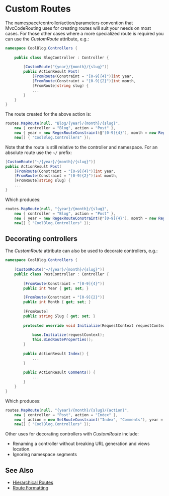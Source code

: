 Custom Routes
=============
The namespace/controller/action/parameters convention that MvcCodeRouting uses for creating routes will suit your needs on most cases. For those other cases where a more specialized route is required you can use the *CustomRoute* attribute, e.g.:

```csharp
namespace CoolBlog.Controllers {
    
    public class BlogController : Controller {
      
        [CustomRoute("{year}/{month}/{slug}")]
        public ActionResult Post(
            [FromRoute(Constraint = "[0-9]{4}")]int year, 
            [FromRoute(Constraint = "[0-9]{2}")]int month, 
            [FromRoute]string slug) {
            ...
        }
    }
}
```

The route created for the above action is:

```csharp
routes.MapRoute(null, "Blog/{year}/{month}/{slug}", 
    new { controller = "Blog", action = "Post" }, 
    new { year = new RegexRouteConstraint(@"[0-9]{4}"), month = new RegexRouteConstraint(@"[0-9]{2}") }, 
    new[] { "CoolBlog.Controllers" });
```

Note that the route is still relative to the controller and namespace. For an absolute route use the `~/` prefix:

```csharp
[CustomRoute("~/{year}/{month}/{slug}")]
public ActionResult Post(
    [FromRoute(Constraint = "[0-9]{4}")]int year, 
    [FromRoute(Constraint = "[0-9]{2}")]int month, 
    [FromRoute]string slug) {
    ...
}
```

Which produces:

```csharp
routes.MapRoute(null, "{year}/{month}/{slug}", 
    new { controller = "Blog", action = "Post" }, 
    new { year = new RegexRouteConstraint(@"[0-9]{4}"), month = new RegexRouteConstraint(@"[0-9]{2}") }, 
    new[] { "CoolBlog.Controllers" });
```

Decorating controllers
----------------------
The *CustomRoute* attribute can also be used to decorate controllers, e.g.:

```csharp
namespace CoolBlog.Controllers {
    
    [CustomRoute("~/{year}/{month}/{slug}")]
    public class PostController : Controller {
          
        [FromRoute(Constraint = "[0-9]{4}")]
        public int Year { get; set; }

        [FromRoute(Constraint = "[0-9]{2}")]
        public int Month { get; set; }
        
        [FromRoute]
        public string Slug { get; set; }
        
        protected override void Initialize(RequestContext requestContext) {
            
            base.Initialize(requestContext);
            this.BindRouteProperties();
        }
        
        public ActionResult Index() {
            ...
        }
        
        public ActionResult Comments() {
            ...
        }
    }
}
```

Which produces:

```csharp
routes.MapRoute(null, "{year}/{month}/{slug}/{action}", 
    new { controller = "Post", action = "Index" }, 
    new { action = new SetRouteConstraint("Index", "Comments"), year = new RegexRouteConstraint(@"[0-9]{4}"), month = new RegexRouteConstraint(@"[0-9]{2}") }, 
    new[] { "CoolBlog.Controllers" });
```

Other uses for decorating controllers with *CustomRoute* include:

- Renaming a controller without breaking URL generation and views location.
- Ignoring namespace segments

See Also
--------
- [Hierarchical Routes][1]
- [Route Formatting][2]

[1]: Hierarchical-Routes.md
[2]: Route-Formatting.md
